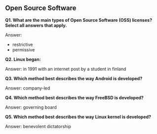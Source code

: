 ## Open Source Software

**Q1. What are the main types of Open Source Software (OSS) licenses? Select all answers that apply.**

Answer:
* restrictive
* permissive

**Q2. Linux began:**

Answer: in 1991 with an internet post by a student in finland

**Q3. Which method best describes the way Android is developed?**

Answer: company-led

**Q4. Which method best describes the way FreeBSD is developed?**

Answer: governing board

**Q5. Which method best describes the way Linux kernel is developed?**

Answer: benevolent dictatorship

